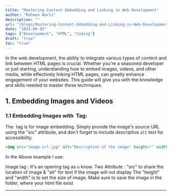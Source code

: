 ```yaml
---
title: "Mastering Content Embedding and Linking in Web Development"
author: "Maheen Waris"
description: ""
url: "/blogs/Mastering-Content-Embedding-and-Linking-in-Web-Development/"
date: "2023-09-02"
tags: ["Development", "HTML", "Coding"]
draft: "true"
toc: "true"
---
```


In the web development, the ability to integrate various types of content and link between HTML pages is crucial. Whether you're a seasoned developer or just starting, understanding how to embed images, videos, and other media, while effectively linking HTML pages, can greatly enhance engagement of your websites. This guide will give you with the knowledge and skills needed to master these techniques.

## 1. Embedding Images and Videos

### 1.1 Embedding Images with <img> Tag:

The <img> tag is for image embedding. Simply provide the image's source URL using the "src" attribute, and don't forget to include descriptive `alt` text for accessibility.

```html
<img src="image-url.jpg" alt="Description of the image" height="" width="" />
```

In the Above example I use:

Image tag <img>: It's an opening tag as u know.
Two Attribute : "src" to share the location of image & "alt" for text if the image will not display
The "height" and "width" is to set the size of image.
Make sure to save the image in the folder, where your html file exist

---
